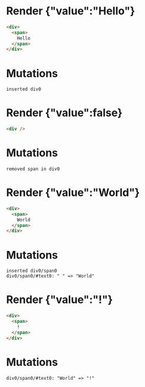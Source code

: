 # Render {"value":"Hello"}
```html
<div>
  <span>
    Hello
  </span>
</div>
```

# Mutations
```
inserted div0
```


# Render {"value":false}
```html
<div />
```

# Mutations
```
removed span in div0
```


# Render {"value":"World"}
```html
<div>
  <span>
    World
  </span>
</div>
```

# Mutations
```
inserted div0/span0
div0/span0/#text0: " " => "World"
```


# Render {"value":"!"}
```html
<div>
  <span>
    !
  </span>
</div>
```

# Mutations
```
div0/span0/#text0: "World" => "!"
```